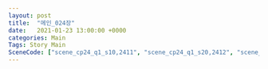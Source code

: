 ```yaml
---
layout: post
title:  "메인_024장"
date:   2021-01-23 13:00:00 +0000
categories: Main
Tags: Story Main
SceneCode: ["scene_cp24_q1_s10,2411", "scene_cp24_q1_s20,2412", "scene_cp24_q2_s10,2421", "scene_cp24_q2_s20,2422", "scene_cp24_q3_s10,2431", "scene_cp24_q3_s20,2432", "scene_cp24_q4_s10,2441", "scene_cp24_q4_s20,2442", "scene_cp24_q4_s30,2443"]
---
```

